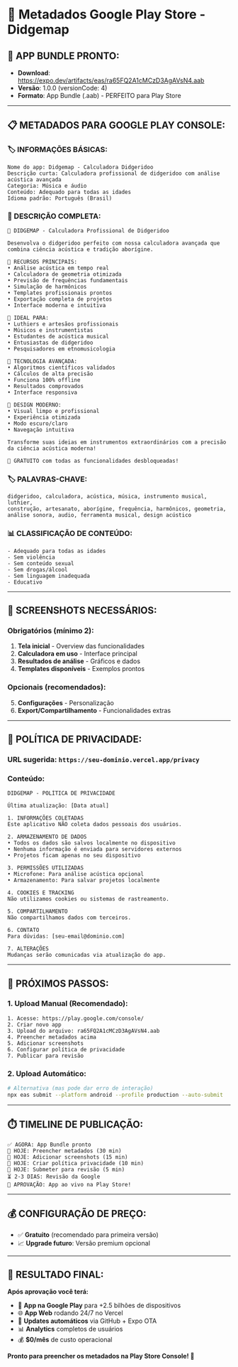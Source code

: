 # 📱 Metadados Google Play Store - Didgemap

## 🎯 **APP BUNDLE PRONTO:**
- **Download**: https://expo.dev/artifacts/eas/ra65FQ2A1cMCzD3AgAVsN4.aab
- **Versão**: 1.0.0 (versionCode: 4)
- **Formato**: App Bundle (.aab) - PERFEITO para Play Store

---

## 📋 **METADADOS PARA GOOGLE PLAY CONSOLE:**

### **🏷️ INFORMAÇÕES BÁSICAS:**
```
Nome do app: Didgemap - Calculadora Didgeridoo
Descrição curta: Calculadora profissional de didgeridoo com análise acústica avançada
Categoria: Música e áudio
Conteúdo: Adequado para todas as idades
Idioma padrão: Português (Brasil)
```

### **📝 DESCRIÇÃO COMPLETA:**
```
🎵 DIDGEMAP - Calculadora Profissional de Didgeridoo

Desenvolva o didgeridoo perfeito com nossa calculadora avançada que combina ciência acústica e tradição aborígine.

🔬 RECURSOS PRINCIPAIS:
• Análise acústica em tempo real
• Calculadora de geometria otimizada  
• Previsão de frequências fundamentais
• Simulação de harmônicos
• Templates profissionais prontos
• Exportação completa de projetos
• Interface moderna e intuitiva

🎯 IDEAL PARA:
• Luthiers e artesãos profissionais
• Músicos e instrumentistas
• Estudantes de acústica musical
• Entusiastas de didgeridoo
• Pesquisadores em etnomusicologia

📐 TECNOLOGIA AVANÇADA:
• Algoritmos científicos validados
• Cálculos de alta precisão
• Funciona 100% offline
• Resultados comprovados
• Interface responsiva

🎨 DESIGN MODERNO:
• Visual limpo e profissional
• Experiência otimizada
• Modo escuro/claro
• Navegação intuitiva

Transforme suas ideias em instrumentos extraordinários com a precisão da ciência acústica moderna!

🌟 GRATUITO com todas as funcionalidades desbloqueadas!
```

### **🏷️ PALAVRAS-CHAVE:**
```
didgeridoo, calculadora, acústica, música, instrumento musical, luthier, 
construção, artesanato, aborígine, frequência, harmônicos, geometria,
análise sonora, audio, ferramenta musical, design acústico
```

### **📊 CLASSIFICAÇÃO DE CONTEÚDO:**
```
- Adequado para todas as idades
- Sem violência
- Sem conteúdo sexual
- Sem drogas/álcool
- Sem linguagem inadequada
- Educativo
```

---

## 📸 **SCREENSHOTS NECESSÁRIOS:**

### **Obrigatórios (mínimo 2):**
1. **Tela inicial** - Overview das funcionalidades
2. **Calculadora em uso** - Interface principal
3. **Resultados de análise** - Gráficos e dados
4. **Templates disponíveis** - Exemplos prontos

### **Opcionais (recomendados):**
5. **Configurações** - Personalização
6. **Export/Compartilhamento** - Funcionalidades extras

---

## 🔐 **POLÍTICA DE PRIVACIDADE:**

### **URL sugerida:** `https://seu-dominio.vercel.app/privacy`

### **Conteúdo:**
```
DIDGEMAP - POLÍTICA DE PRIVACIDADE

Última atualização: [Data atual]

1. INFORMAÇÕES COLETADAS
Este aplicativo NÃO coleta dados pessoais dos usuários.

2. ARMAZENAMENTO DE DADOS
• Todos os dados são salvos localmente no dispositivo
• Nenhuma informação é enviada para servidores externos
• Projetos ficam apenas no seu dispositivo

3. PERMISSÕES UTILIZADAS
• Microfone: Para análise acústica opcional
• Armazenamento: Para salvar projetos localmente

4. COOKIES E TRACKING
Não utilizamos cookies ou sistemas de rastreamento.

5. COMPARTILHAMENTO
Não compartilhamos dados com terceiros.

6. CONTATO
Para dúvidas: [seu-email@dominio.com]

7. ALTERAÇÕES
Mudanças serão comunicadas via atualização do app.
```

---

## 🚀 **PRÓXIMOS PASSOS:**

### **1. Upload Manual (Recomendado):**
```
1. Acesse: https://play.google.com/console/
2. Criar novo app
3. Upload do arquivo: ra65FQ2A1cMCzD3AgAVsN4.aab
4. Preencher metadados acima
5. Adicionar screenshots
6. Configurar política de privacidade
7. Publicar para revisão
```

### **2. Upload Automático:**
```bash
# Alternativa (mas pode dar erro de interação)
npx eas submit --platform android --profile production --auto-submit
```

---

## ⏱️ **TIMELINE DE PUBLICAÇÃO:**

```
✅ AGORA: App Bundle pronto
📝 HOJE: Preencher metadados (30 min)
📸 HOJE: Adicionar screenshots (15 min)  
🔐 HOJE: Criar política privacidade (10 min)
🚀 HOJE: Submeter para revisão (5 min)
⏳ 2-3 DIAS: Revisão da Google
🎉 APROVAÇÃO: App ao vivo na Play Store!
```

---

## 💰 **CONFIGURAÇÃO DE PREÇO:**
- ✅ **Gratuito** (recomendado para primeira versão)
- 📈 **Upgrade futuro**: Versão premium opcional

---

## 🎯 **RESULTADO FINAL:**

**Após aprovação você terá:**
- 📱 **App na Google Play** para +2.5 bilhões de dispositivos
- 🌐 **App Web** rodando 24/7 no Vercel
- 🔄 **Updates automáticos** via GitHub + Expo OTA
- 📊 **Analytics** completos de usuários
- 💰 **$0/mês** de custo operacional

**Pronto para preencher os metadados na Play Store Console! 🚀**